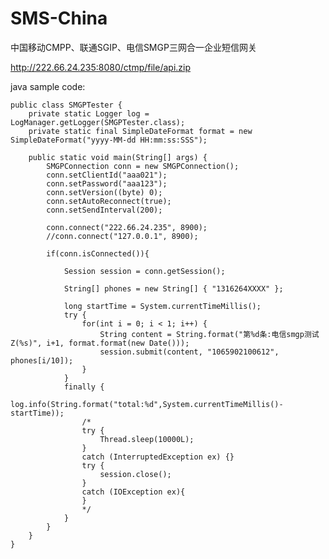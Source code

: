 SMS-China
=========

中国移动CMPP、联通SGIP、电信SMGP三网合一企业短信网关

http://222.66.24.235:8080/ctmp/file/api.zip

java sample code:

    public class SMGPTester {
        private static Logger log = LogManager.getLogger(SMGPTester.class);
        private static final SimpleDateFormat format = new SimpleDateFormat("yyyy-MM-dd HH:mm:ss:SSS");
    
        public static void main(String[] args) {
            SMGPConnection conn = new SMGPConnection();
            conn.setClientId("aaa021");
            conn.setPassword("aaa123");
            conn.setVersion((byte) 0);
            conn.setAutoReconnect(true);
            conn.setSendInterval(200);
    
            conn.connect("222.66.24.235", 8900);
            //conn.connect("127.0.0.1", 8900);
    
            if(conn.isConnected()){
    
                Session session = conn.getSession();
    
                String[] phones = new String[] { "1316264XXXX" };
    
                long startTime = System.currentTimeMillis();
                try {
                    for(int i = 0; i < 1; i++) {
                        String content = String.format("第%d条:电信smgp测试Z(%s)", i+1, format.format(new Date()));
                        session.submit(content, "1065902100612", phones[i/10]);
                    }
                }
                finally {
                    log.info(String.format("total:%d",System.currentTimeMillis()-startTime));
                    /*
                    try {
                        Thread.sleep(10000L);
                    }
                    catch (InterruptedException ex) {}
                    try {
                        session.close();
                    }
                    catch (IOException ex){
                    }
                    */
                }
            }
        }
    }
    

    

